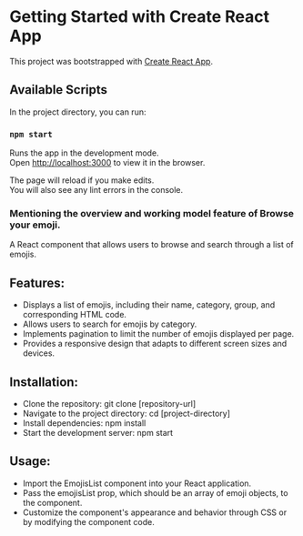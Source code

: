 # Getting Started with Create React App

This project was bootstrapped with [Create React App](https://github.com/facebook/create-react-app).

## Available Scripts

In the project directory, you can run:

### `npm start`

Runs the app in the development mode.\
Open [http://localhost:3000](http://localhost:3000) to view it in the browser.

The page will reload if you make edits.\
You will also see any lint errors in the console.


### Mentioning the overview and working model feature of Browse your emoji.

A React component that allows users to browse and search through a list of emojis.

## Features:
  - Displays a list of emojis, including their name, category, group, and corresponding HTML code.
  - Allows users to search for emojis by category.
  - Implements pagination to limit the number of emojis displayed per page.
  - Provides a responsive design that adapts to different screen sizes and devices.

## Installation:
  - Clone the repository: git clone [repository-url]
  - Navigate to the project directory: cd [project-directory]
  - Install dependencies: npm install
  - Start the development server: npm start

## Usage:
  - Import the EmojisList component into your React application.
  - Pass the emojisList prop, which should be an array of emoji objects, to the component.
  - Customize the component's appearance and behavior through CSS or by modifying the component code.
  



